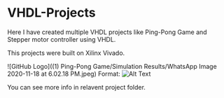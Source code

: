 # VHDL-Projects

Here I have created multiple VHDL projects like Ping-Pong Game and Stepper motor controller using VHDL.

This projects were built on Xilinx Vivado.

![GitHub Logo]((1) Ping-Pong Game/Simulation Results/WhatsApp Image 2020-11-18 at 6.02.18 PM.jpeg)
Format: ![Alt Text](url)

You can see more info in relavent project folder.

